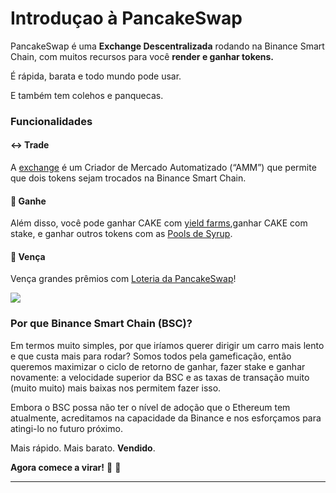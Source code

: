 # Introduçao à PancakeSwap

PancakeSwap é uma **Exchange Descentralizada** rodando na Binance Smart Chain, com muitos recursos para você **render e ganhar tokens.** 

É rápida, barata e todo mundo pode usar.

E também tem colehos e panquecas.

### Funcionalidades

#### ↔️ Trade

A [exchange](products/pancakeswap-exchange/) é um Criador de Mercado Automatizado \(“AMM”\) que permite que dois tokens sejam trocados na Binance Smart Chain. 

#### 💸 Ganhe

Além disso, você pode ganhar CAKE com [yield farms](products/yield-farming/farms.md),ganhar CAKE com stake, e ganhar outros tokens com as [Pools de Syrup](products/syrup-pools/syrup-pool.md).

#### 🎲 Vença

Vença grandes prêmios com [Loteria da PancakeSwap](products/lottery/lottery-1.md)!

![](.gitbook/assets/1500x500.jpeg)

### **Por que Binance Smart Chain \(BSC\)?**

Em termos muito simples, por que iríamos querer dirigir um carro mais lento e que custa mais para rodar? Somos todos pela gameficação, então queremos maximizar o ciclo de retorno de ganhar, fazer stake e ganhar novamente: a velocidade superior da BSC e as taxas de transação muito \(muito muito\) mais baixas nos permitem fazer isso.

Embora o BSC possa não ter o nível de adoção que o Ethereum tem atualmente, acreditamos na capacidade da Binance e nos esforçamos para atingi-lo no futuro próximo.

Mais rápido. Mais barato. **Vendido**.

**Agora comece a virar!**  🐰 🥞  
****

